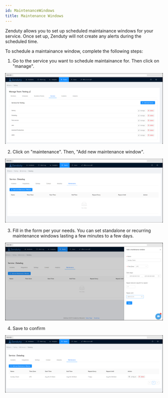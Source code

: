```yaml
---
id: MaintenanceWindows
title: Maintenance Windows
---
```

Zenduty allows you to set up scheduled maintainance windows for your service. Once set up, Zenduty will not create any alerts during the scheduled time. 

To schedule a maintainance window, complete the following steps:

1. Go to the service you want to schedule maintainance for. Then click on "manage".

![](/img/mw_1.png)

2. Click on "maintenance". Then, "Add new maintenance window".

![](/img/mw_2.png)

3. Fill in the form per your needs. You can set standalone or recurring maintenance windows lasting a few minutes to a few days. 

![](/img/mw_3.png)

4. Save to confirm

![](/img/mw_4.png)
